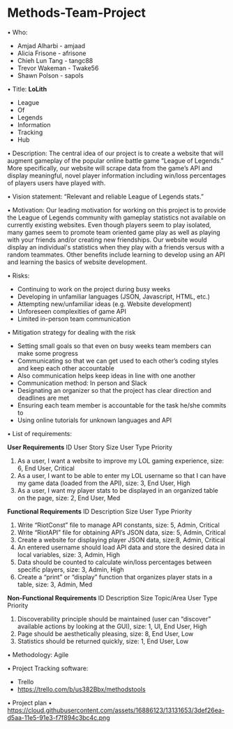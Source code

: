# Methods-Team-Project
•	Who: 
- Amjad Alharbi  - amjaad
- Alicia Frisone - afrisone 
- Chieh Lun Tang - tangc88
- Trevor Wakeman - Twake56
- Shawn Polson - sapols

•	Title: **LoLith**
 - League
 - Of
 - Legends
 - Information
 - Tracking
 - Hub

•	Description: The central idea of our project is to create a website that will augment gameplay of the popular online battle game “League of Legends.” More specifically, our website will scrape data from the game’s API and display meaningful, novel player information including win/loss percentages of players users have played with.

•	Vision statement:  “Relevant and reliable League of Legends stats.”

•	Motivation: Our leading motivation for working on this project is to provide the League of Legends community with gameplay statistics not available on currently existing websites. Even though players seem to play isolated, many games seem to promote team oriented game play as well as playing with your friends and/or creating new friendships. Our website would display an individual's statistics when they play with a friends versus with a random teammates. Other benefits include learning to develop using an API and learning the basics of website development.

•	Risks:
- Continuing to work on the project during busy weeks
- Developing in unfamiliar languages (JSON, Javascript, HTML, etc.)
- Attempting new/unfamiliar ideas (e.g. Website development) 
- Unforeseen complexities of game API
-	Limited in-person team communication 

•	Mitigation strategy for dealing with the risk
-	Setting small goals so that even on busy weeks team members can make some progress
-	Communicating so that we can get used to each other’s coding styles and keep each other accountable
-	Also communication helps keep ideas in line with one another
-	Communication method: In person and Slack
-	Designating an organizer so that the project has clear direction and deadlines are met
-	Ensuring each team member is accountable for the task he/she commits to
-	Using online tutorials for unknown languages and API

•	List of requirements:

**User Requirements**
ID	User Story Size User Type	Priority

1. As a user, I want a website to improve my LOL gaming experience,	size: 6,	End User,	Critical
2. As a user, I want to be able to enter my LOL username so that I can have my game data (loaded from the API),	size: 3, End User, High
3. As a user, I want my player stats to be displayed in an organized table on the page, size: 2, End User, Med

**Functional Requirements**
ID	Description	Size User Type Priority

1.	Write “RiotConst” file to manage API constants, size: 5, Admin, Critical
2.	Write “RiotAPI” file for obtaining API’s JSON data, size: 5, Admin,	Critical
3.	Create a website for displaying player JSON data, size:8, Admin, Critical
4.	An entered username should load API data and store the desired data in local variables, size: 3, Admin, High
5.	Data should be counted to calculate win/loss percentages between specific players, size: 3, Admin, High
6.	Create a “print” or “display” function that organizes player stats in a table, size: 3, Admin, Med

**Non-Functional Requirements**
ID	Description	Size	Topic/Area	User Type	Priority

1.	Discoverability principle should be maintained     (user can “discover” available actions by looking at the GUI), size: 1, UI, End User, High
2.	Page should be aesthetically pleasing, size: 8, End User, Low
3.	Statistics should be returned quickly, size: 1, End User, Low

•	Methodology: Agile

•	Project Tracking software: 
-	Trello
-	https://trello.com/b/us382Bbx/methodstools

•	Project plan
•	https://cloud.githubusercontent.com/assets/16886123/13131653/3def26ea-d5aa-11e5-91e3-f7f894c3bc4c.png



